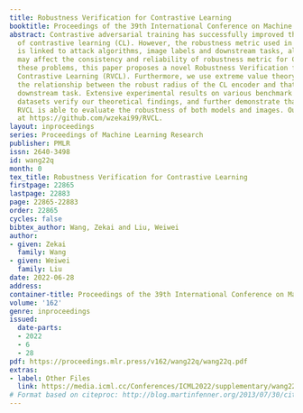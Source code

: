 ```yaml
---
title: Robustness Verification for Contrastive Learning
booktitle: Proceedings of the 39th International Conference on Machine Learning
abstract: Contrastive adversarial training has successfully improved the robustness
  of contrastive learning (CL). However, the robustness metric used in these methods
  is linked to attack algorithms, image labels and downstream tasks, all of which
  may affect the consistency and reliability of robustness metric for CL. To address
  these problems, this paper proposes a novel Robustness Verification framework for
  Contrastive Learning (RVCL). Furthermore, we use extreme value theory to reveal
  the relationship between the robust radius of the CL encoder and that of the supervised
  downstream task. Extensive experimental results on various benchmark models and
  datasets verify our theoretical findings, and further demonstrate that our proposed
  RVCL is able to evaluate the robustness of both models and images. Our code is available
  at https://github.com/wzekai99/RVCL.
layout: inproceedings
series: Proceedings of Machine Learning Research
publisher: PMLR
issn: 2640-3498
id: wang22q
month: 0
tex_title: Robustness Verification for Contrastive Learning
firstpage: 22865
lastpage: 22883
page: 22865-22883
order: 22865
cycles: false
bibtex_author: Wang, Zekai and Liu, Weiwei
author:
- given: Zekai
  family: Wang
- given: Weiwei
  family: Liu
date: 2022-06-28
address:
container-title: Proceedings of the 39th International Conference on Machine Learning
volume: '162'
genre: inproceedings
issued:
  date-parts:
  - 2022
  - 6
  - 28
pdf: https://proceedings.mlr.press/v162/wang22q/wang22q.pdf
extras:
- label: Other Files
  link: https://media.icml.cc/Conferences/ICML2022/supplementary/wang22q-supp.zip
# Format based on citeproc: http://blog.martinfenner.org/2013/07/30/citeproc-yaml-for-bibliographies/
---
```


